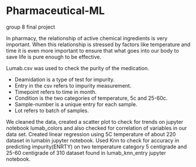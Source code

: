 # Pharmaceutical-ML
group 8 final project

In pharmacy, the relationship of  active chemical ingredients is very important. When this relationship is stressed by factors like temperature and time it is even more important to ensure that what goes into our body to save life is pure enough to be effective.

Lumab.csv was used to check the purity of the medication.
- Deamidation is a type of test for impurity.
- Entry in the csv refers to impurity measurement.
- Timepoint refers to time in month.
- Condition is the two categories of temperature, 5c and 25-60c.
- Sample-number is a unique entry for each sample.
- Lot refers to batch of samples.

We cleaned the data, created a scatter plot to check for trends on jupyter notebook lumab_colors and also checked for correlation of variables in our data set. Created linear regression using 5C temperature of about 220 dataset in lumabin jupyter notebook. Used Knn to check for accuracy in predicting impurity(ENRTY) on two temperature category 5 centigrade and 25-60 centigrade of 310 dataset found in lumab_knn_entry jupyter notebook.